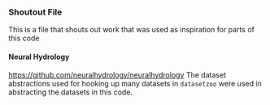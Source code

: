 ### Shoutout File

This is a file that shouts out work that was used as inspiration for parts of this code

#### Neural Hydrology
https://github.com/neuralhydrology/neuralhydrology
The dataset abstractions used for hooking up many datasets in `datasetzoo` were used in abstracting the datasets in this code.
